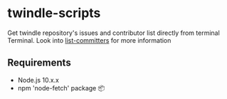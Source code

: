 # twindle-scripts

Get twindle repository's issues and contributor list directly from terminal Terminal. Look into [list-committers](list-committers) for more information


## Requirements

- Node.js 10.x.x
- npm 'node-fetch' package 📦
